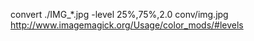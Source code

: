 convert ./IMG_*.jpg -level 25%,75%,2.0 conv/img.jpg
http://www.imagemagick.org/Usage/color_mods/#levels
